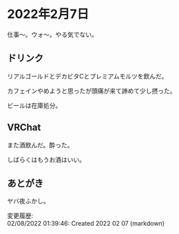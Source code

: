 # 2022年2月7日

仕事～。ウォ～。やる気でない。

## ドリンク

リアルゴールドとデカビタCとプレミアムモルツを飲んだ。

カフェインやめようと思ったが頭痛が来て諦めて少し摂った。

ビールは在庫処分。

## VRChat

また酒飲んだ。酔った。

しばらくはもうお酒はいい。

## あとがき

ヤバ夜ふかし。

変更履歴:  
02/08/2022 01:39:46: Created 2022 02 07 (markdown)  
